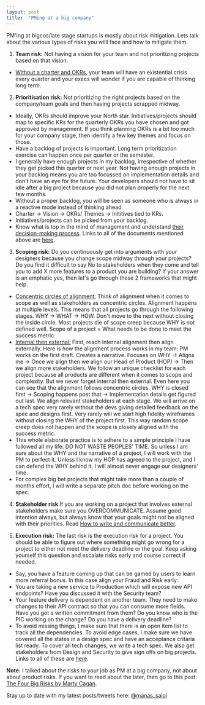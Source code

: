 ```yaml
---
layout: post
title:  "PMing at a big company"
---
```


PM'ing at bigcos/late stage startups is mostly about risk mitigation. Lets talk about the various types of risks you willl face and how to mitigate them.

1. **Team risk:** Not having a vision for your team and not prioritizing projects based on that vision.
  - [Without a charter and OKRs](https://manassaloi.com/2020/12/09/how-to-be-strategic.html), your team will have an existential crisis every quarter and your execs will wonder if you are capable of thinking long term.

2. **Prioritisation risk:** Not prioritizing the right projects based on the company/team goals and then having projects scrapped midway.
  - Ideally, OKRs should improve your North star. Initiatives/projects should map to specific KRs for the quarterly OKRs you have chosen and got approved by management. If you think planning OKRs is a bit too much for your company stage, then identify a few key themes and focus on those.
  - Have a backlog of projects is important. Long term prioritization exercise can happen once per quarter or the semester.
  - I generally have enough projects in my backlog, irrespective of whether they get picked this quarter or next year. Not having enough projects in your backlog means you are too focussed on implementation details and don't have an eye for the future. Your developers should not have to sit idle after a big project because you did not plan properly for the next few months.
  - Without a proper backlog, you will be seen as someone who is always in a reactive mode instead of thinking ahead.
  - Charter -> Vision -> OKRs/ Themes -> Inititives tied to KRs.
  - Initiatives/projects can be picked from your backlog.
  - Know what is top in the mind of management and understand [their decision-making process](https://danco.substack.com/p/six-lessons-from-six-months-at-shopify). Links to all of the documents mentioned above are [here](https://manassaloi.com/2020/03/23/running-product-team.html).

3. **Scoping risk:** Do you continuously get into arguments with your designers because you change scope midway through your projects? Do you find it difficult to say No to stakeholders when they come and tell you to add X more features to a product you are building? If your answer is an emphatic yes, then let's go through these 2 frameworks that might help.
  - [Concentric circles of alignment:](https://manassaloi.com/2021/02/02/internal-external.html) Think of alignment when it comes to scope as well as stakeholders as concentric circles. Alignment happens at multiple levels. This means that all projects go through the following stages. WHY -> WHAT -> HOW. Don't move to the next without closing the inside circle. Most projects die of scope creep because WHY is not defined well. Scope of a project = What needs to be done to meet the success metric.
  - [Internal then external:](https://manassaloi.com/2021/02/02/internal-external.html) First, reach internal alignment then align externally. Here is how the alignment process works in my team: PM works on the first draft. Creates a narrative. Focuses on WHY -> Aligns me -> Once we align then we align our Head of Product (HOP) -> Then we align more stakeholders. We follow an unique checklist for each project because all products are different when it comes to scope and complexity. But we never forget internal then external. Even here you can see that the alignment follows concentric circles. WHY is closed first -> Scoping happens post that -> Implementation details get figured out last. We align relevant stakeholders at each stage. We will arrive on a tech spec very rarely without the devs giving detailed feedback on the spec and designs first. Very rarely will we start high fidelity wireframes without closing the WHY of the project first. This way random scope creep does not happen and the scope is closely aligned with the success metric.
  - This whole elaborate practice is to adhere to a simple principle I have followed all my life: DO NOT WASTE PEOPLES' TIME. So unless I am sure about the WHY and the narrative of a project, I will work with the PM to perfect it. Unless I know my HOP has agreed to the project, and I can defend the WHY behind it, I will almost never engage our designers' time.
  - For complex big bet projects that might take more than a couple of months effort, I will write a separate pitch doc before working on the spec.

4. **Stakeholder risk** If you are working on a project that involves external stakeholders make sure you OVERCOMMUNICATE. Assume good intention always, but always know that your goals might not be aligned with their priorities. Read [How to write and communicate better](https://manassaloi.com/2020/05/19/master-communication-writing.html).


5. **Execution risk:** The last risk is the execution risk for a project. You should be able to figure out where something might go wrong for a project to either not meet the delivery deadline or the goal. Keep asking yourself this question and escalate risks early and course correct if needed.
  - Say, you have a feature coming up that can be gamed by users to learn more referral bonus. In this case align your Fraud and Risk early.
  - You are taking a new service to Production which will expose new API endpoints? Have you discussed it with the Security team?
  - Your feature delivery is dependent on another team. They need to make changes to their API contract so that you can consume more fields. Have you got a written commitment from them? Do you know who is the PIC working on the change? Do you have a delivery deadline?
  - To avoid missing things, I make sure that there is an open item list to track all the dependencies. To avoid edge cases, I make sure we have covered all the states in a design spec and have an acceptance critaria list ready. To cover all tech changes, we write a tech spec. We also get stakeholders from Design and Security to give sign offs on big projects. Links to all of these are [here](https://manassaloi.com/2020/03/23/running-product-team.html).

  **Note:** I talked about the risks to your job as PM at a big company, not about about product risks. If you want to read about the later, then go to this post: [The Four Big Risks by Marty Cagan](https://svpg.com/four-big-risks/).

  Stay up to date with my latest posts/tweets here: [@manas_saloi](http://twitter.com/manas_saloi)
